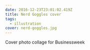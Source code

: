 ```yaml
---
date: 2016-12-23T23:01:02.419Z
title: Nerd Goggles cover
tags:
  - illustration
cover: nerd-goggles.jpg
---
```

Cover photo collage for Businessweek